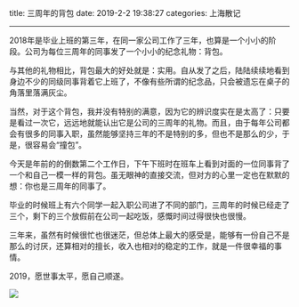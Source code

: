 title: 三周年的背包
date: 2019-2-2 19:38:27
categories: 上海散记

---

2018年是毕业上班的第三年，在同一家公司工作了三年，也算是一个小小的阶段。公司为每位三周年的同事发了一个小小的纪念礼物：背包。

<!--more-->



与其他的礼物相比，背包最大的好处就是：实用。自从发了之后，陆陆续续地看到身边不少的同级同事背着它上班了，不像有些所谓的纪念品，只会被遗忘在桌子的角落里落满灰尘。

当然，对于这个背包，我并没有特别的满意，因为它的辨识度实在是太高了：只要是看过一次它，远远地就能认出它是公司的三周年的礼物。而且，由于每年公司都会有很多的同事入职，虽然能够坚持三年的不是特别的多，但也不是那么的少，于是，很容易会“撞包”。

今天是年前的的倒数第二个工作日，下午下班时在班车上看到对面的一位同事背了一个和自己一模一样的背包。虽无眼神的直接交流，但对方的心里一定也在默默的想：你也是三周年的同事了。

毕业的时候班上有六个同学一起入职公司进了不同的部门，三周年的时候已经走了三个，剩下的三个放假前在公司一起吃饭，感慨时间过得很快也很慢。

三年来，虽然有时候很忙也很迷茫，但总体上最大的感受是，能够有一份自己不是那么的讨厌，还算相对的擅长，收入也相对的稳定的工作，就是一件很幸福的事情。

2019，愿世事太平，愿自己顺遂。


![](https://cdn.pixabay.com/photo/2016/11/22/22/21/adventure-1850912_1280.jpg)